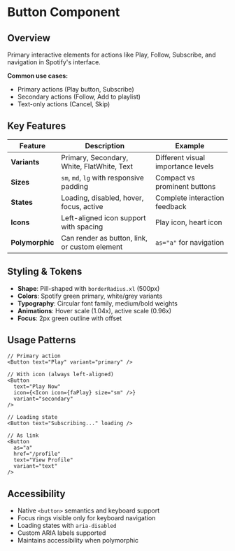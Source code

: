 # Button Component

## Overview
Primary interactive elements for actions like Play, Follow, Subscribe, and navigation in Spotify's interface.

**Common use cases:**
- Primary actions (Play button, Subscribe)
- Secondary actions (Follow, Add to playlist)  
- Text-only actions (Cancel, Skip)

## Key Features

| Feature | Description | Example |
|---------|-------------|---------|
| **Variants** | Primary, Secondary, White, FlatWhite, Text | Different visual importance levels |
| **Sizes** | `sm`, `md`, `lg` with responsive padding | Compact vs prominent buttons |
| **States** | Loading, disabled, hover, focus, active | Complete interaction feedback |
| **Icons** | Left-aligned icon support with spacing | Play icon, heart icon |
| **Polymorphic** | Can render as button, link, or custom element | `as="a"` for navigation |

## Styling & Tokens

- **Shape**: Pill-shaped with `borderRadius.xl` (500px)
- **Colors**: Spotify green primary, white/grey variants
- **Typography**: Circular font family, medium/bold weights
- **Animations**: Hover scale (1.04x), active scale (0.96x)
- **Focus**: 2px green outline with offset

## Usage Patterns

```tsx
// Primary action
<Button text="Play" variant="primary" />

// With icon (always left-aligned)
<Button 
  text="Play Now"
  icon={<Icon icon={faPlay} size="sm" />}
  variant="secondary" 
/>

// Loading state
<Button text="Subscribing..." loading />

// As link
<Button 
  as="a" 
  href="/profile" 
  text="View Profile"
  variant="text"
/>
```

## Accessibility

- Native `<button>` semantics and keyboard support
- Focus rings visible only for keyboard navigation
- Loading states with `aria-disabled`
- Custom ARIA labels supported
- Maintains accessibility when polymorphic



